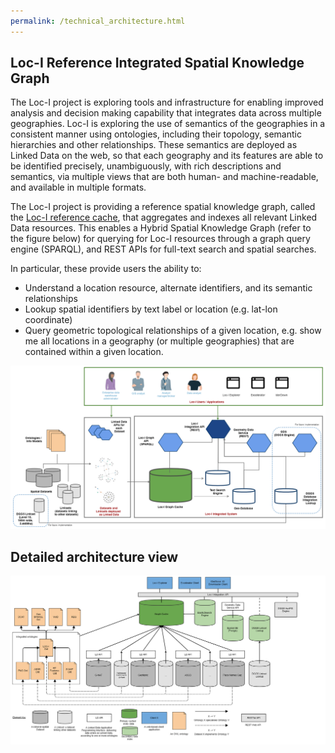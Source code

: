 ```yaml
---
permalink: /technical_architecture.html
---
```



## Loc-I Reference Integrated Spatial Knowledge Graph 

The Loc-I project is exploring tools and infrastructure for enabling improved analysis and decision making capability that integrates data across multiple geographies. Loc-I is exploring the use of semantics of the geographies in a consistent manner using ontologies, including their topology, semantic hierarchies and other relationships. These semantics are deployed as Linked Data on the web, so that each geography and its features are able to be identified precisely, unambiguously, with rich descriptions and semantics, via multiple views that are both human- and machine-readable, and available in multiple formats. 

The Loc-I project is providing a reference spatial knowledge graph, called the [Loc-I reference cache](ref-cache.md), that aggregates and indexes all relevant Linked Data resources. This enables a Hybrid Spatial Knowledge Graph (refer to the figure below) for querying for Loc-I resources through a graph query engine (SPARQL), and REST APIs for full-text search and spatial searches. 

In particular, these provide users the ability to:
* Understand a location resource, alternate identifiers, and its semantic relationships
* Lookup spatial identifiers by text label or location (e.g. lat-lon coordinate)
* Query geometric topological relationships of a given location, e.g. show me all locations in a geography (or multiple geographies) that are contained within a given location. 


![Loc-I Technical Architecture Overview](images/loci-system-tech-overview-feb2020.png "Loc-I Technical Architecture Overview")

## Detailed architecture view 

![Loc-I Cache Architecture](images/loci-detailed-architecture.png "Loc-I Cache Architecture")